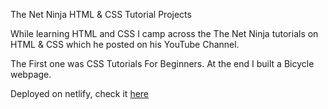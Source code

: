 The Net Ninja HTML & CSS Tutorial Projects

While learning HTML and CSS I camp across the The Net Ninja tutorials on HTML & CSS which he posted on his YouTube Channel.

The First one was CSS Tutorials For Beginners. At the end I built a Bicycle webpage.

Deployed on netlify, check it [here](https://bikenjtutorial.netlify.app/)
